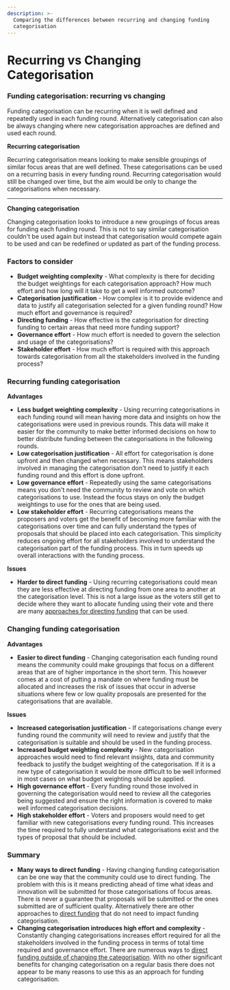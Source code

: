 ```yaml
---
description: >-
  Comparing the differences between recurring and changing funding
  categorisation
---
```


# Recurring vs Changing Categorisation

### Funding categorisation: recurring vs changing

Funding categorisation can be recurring when it is well defined and repeatedly used in each funding round. Alternatively categorisation can also be always changing where new categorisation approaches are defined and used each round.



**Recurring categorisation**

Recurring categorisation means looking to make sensible groupings of similar focus areas that are well defined. These categorisations can be used on a recurring basis in every funding round. Recurring categorisation would still be changed over time, but the aim would be only to change the categorisations when necessary.

****

**Changing categorisation**

Changing categorisation looks to introduce a new groupings of focus areas for funding each funding round. This is not to say similar categorisation couldn't be used again but instead that categorisation would compete again to be used and can be redefined or updated as part of the funding process.



### Factors to consider

* **Budget weighting complexity** - What complexity is there for deciding the budget weightings for each categorisation approach? How much effort and how long will it take to get a well informed outcome?
* **Categorisation justification** - How complex is it to provide evidence and data to justify all categorisation selected for a given funding round? How much effort and governance is required?
* **Directing funding** - How effective is the categorisation for directing funding to certain areas that need more funding support?
* **Governance effort** - How much effort is needed to govern the selection and usage of the categorisations?
* **Stakeholder effort** - How much effort is required with this approach towards categorisation from all the stakeholders involved in the funding process?



### Recurring funding categorisation

**Advantages**

* **Less budget weighting complexity** - Using recurring categorisations in each funding round will mean having more data and insights on how the categorisations were used in previous rounds. This data will make it easier for the community to make better informed decisions on how to better distribute funding between the categorisations in the following rounds.
* **Low categorisation justification** - All effort for categorisation is done upfront and then changed when necessary. This means stakeholders involved in managing the categorisation don't need to justify it each funding round and this effort is done upfront.
* **Low governance effort** - Repeatedly using the same categorisations means you don't need the community to review and vote on which categorisations to use. Instead the focus stays on only the budget weightings to use for the ones that are being used.
* **Low stakeholder effort** - Recurring categorisations means the proposers and voters get the benefit of becoming more familiar with the categorisations over time and can fully understand the types of proposals that should be placed into each categorisation. This simplicity reduces ongoing effort for all stakeholders involved to understand the categorisation part of the funding process. This in turn speeds up overall interactions with the funding process.&#x20;

**Issues**

* **Harder to direct funding** - Using recurring categorisations could mean they are less effective at directing funding from one area to another at the categorisation level. This is not a large issue as the voters still get to decide where they want to allocate funding using their vote and there are many [approaches for directing funding](../categorisation-analysis/approaches-for-directing-funding.md) that can be used.



### Changing funding categorisation

**Advantages**

* **Easier to direct funding** - Changing categorisation each funding round means the community could make groupings that focus on a different areas that are of higher importance in the short term. This however comes at a cost of putting a mandate on where funding must be allocated and increases the risk of issues that occur in adverse situations where few or low quality proposals are presented for the categorisations that are available.

**Issues**

* **Increased categorisation justification** - If categorisations change every funding round the community will need to review and justify that the categorisation is suitable and should be used in the funding process.
* **Increased budget weighting complexity** - New categorisation approaches would need to find relevant insights, data and community feedback to justify the budget weighting of the categorisation. If it is a new type of categorisation it would be more difficult to be well informed in most cases on what budget weighting should be applied.
* **High governance effort** - Every funding round those involved in governing the categorisation would need to review all the categories being suggested and ensure the right information is covered to make well informed categorisation decisions.
* **High stakeholder effort** - Voters and proposers would need to get familiar with new categorisations every funding round. This increases the time required to fully understand what categorisations exist and the types of proposal that should be included.



### Summary

* **Many ways to direct funding** - Having changing funding categorisation can be one way that the community could use to direct funding. The problem with this is it means predicting ahead of time what ideas and innovation will be submitted for those categorisations of focus areas. There is never a guarantee that proposals will be submitted or the ones submitted are of sufficient quality. Alternatively there are other approaches to [direct funding](../categorisation-analysis/approaches-for-directing-funding.md) that do not need to impact funding categorisation.&#x20;
* **Changing categorisation introduces high effort and complexity** - Constantly changing categorisations increases effort required for all the stakeholders involved in the funding process in terms of total time required and governance effort. There are numerous ways to [direct funding outside of changing the categorisation](../categorisation-analysis/approaches-for-directing-funding.md). With no other significant benefits for changing categorisation on a regular basis there does not appear to be many reasons to use this as an approach for funding categorisation.

